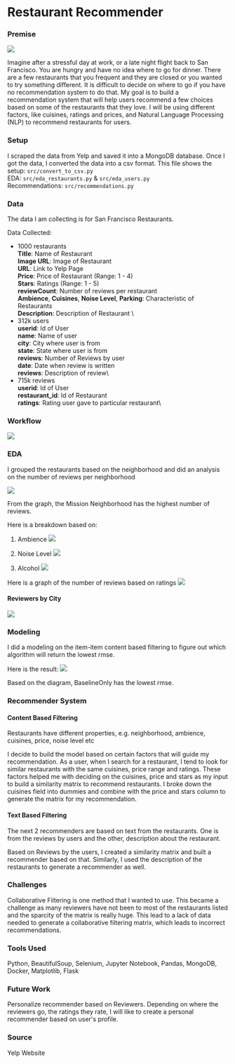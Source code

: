 # Restaurant Recommender

### Premise

![](images/restaurant.jpg)

Imagine after a stressful day at work, or a late night flight back to San Francisco. You are hungry and have no idea where to go for dinner. There are a few restaurants that you frequent and they are closed or you wanted to try something different. It is difficult to decide on where to go if you have no recommendation system to do that. My goal is to build a recommendation system that will help users recommend a few choices based on some of the restaurants that they love. I will be using different factors, like cuisines, ratings and prices, and Natural Language Processing (NLP) to recommend restaurants for users.

### Setup
I scraped the data from Yelp and saved it into a MongoDB database. Once I got the data, I converted the data into a csv format. 
This file shows the setup: `src/convert_to_csv.py` \
EDA: `src/eda_restaurants.py` & `src/eda_users.py` \
Recommendations: `src/recommendations.py`

### Data
The data I am collecting is for San Francisco Restaurants.

Data Collected:
- 1000 restaurants\
  **Title**: Name of Restaurant \
  **Image URL**: Image of Restaurant \
  **URL**: Link to Yelp Page \
  **Price**: Price of Restaurant (Range: 1 - 4) \
  **Stars**: Ratings (Range: 1 - 5) \
  **reviewCount**: Number of reviews per restaurant \
  **Ambience**, **Cuisines**, **Noise Level**, **Parking**: Characteristic of Restaurants \
  **Description**: Description of Restaurant \
- 312k users\
  **userid**: Id of User\
  **name**: Name of user\
  **city**: City where user is from\
  **state**: State where user is from\
  **reviews**: Number of Reviews by user\
  **date**: Date when review is written\
  **reviews**: Description of review\
- 715k reviews\
  **userid**: Id of User\
  **restaurant_id**: Id of Restaurant\
  **ratings**: Rating user gave to particular restaurant\

### Workflow

![](images/workflow.png)

### EDA
I grouped the restaurants based on the neighborhood and did an analysis on the number of reviews per neighborhood

![](images/popularity_neighborhood.png)

From the graph, the Mission Neighborhood has the highest number of reviews.

Here is a breakdown based on:

1. Ambience
![](images/ambience_popularity.png)

2. Noise Level
![](images/noise_popularity.png)

3. Alcohol
![](images/alcohol_popularity.png)

Here is a graph of the number of reviews based on ratings
![](images/restaurants_ratings.png)

#### Reviewers by City
![](images/city_reviewers.png)

### Modeling
I did a modeling on the item-item content based filtering to figure out which algorithm will return the lowest rmse.

Here is the result:
![](images/modeling.png)

Based on the diagram, BaselineOnly has the lowest rmse.

### Recommender System

#### Content Based Filtering
Restaurants have different properties, e.g. neighborhood, ambience, cuisines, price, noise level etc

I decide to build the model based on certain factors that will guide my recommendation. As a user, when I search for a restaurant, I tend to look for similar restaurants with the same cuisines, price range and ratings. These factors helped me with deciding on the cuisines, price and stars as my input to build a similarity matrix to recommend restaurants. I broke down the cuisines field into dummies and combine with the price and stars column to generate the matrix for my recommendation.

#### Text Based Filtering
The next 2 recommenders are based on text from the restaurants. One is from the reviews by users and the other, description about the restaurant.

Based on Reviews by the users, I created a similarity matrix and built a recommender based on that. Similarly, I used the description of the restaurants to generate a recommender as well.

### Challenges
Collaborative Filtering is one method that I wanted to use. This became a challenge as many reviewers have not been to most of the restaurants listed and the sparcity of the matrix is really huge. This lead to a lack of data needed to generate a collaborative filtering matrix, which leads to incorrect recommendations.

### Tools Used
Python, BeautifulSoup, Selenium, Jupyter Notebook, Pandas, MongoDB, Docker, Matplotlib, Flask

### Future Work
Personalize recommender based on Reviewers. Depending on where the reviewers go, the ratings they rate, I will like to create a personal recommender based on user's profile.

### Source
Yelp Website
